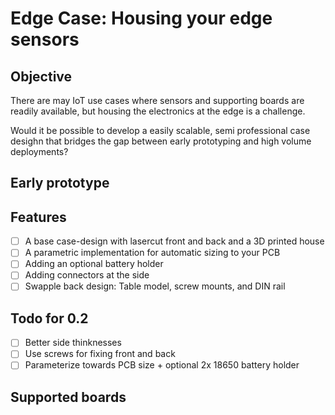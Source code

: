 # Edge Case: Housing your edge sensors

## Objective
There are may IoT use cases where sensors and supporting boards are readily available,
but housing the electronics at the edge is a challenge. 

Would it be possible to develop
a easily scalable, semi professional case desighn that bridges the gap between early prototyping
and high volume deployments?

## Early prototype

[](./docs/overview.png)

## Features

- [ ] A base case-design with lasercut front and back and a 3D printed house
- [ ] A parametric implementation for automatic sizing to your PCB
- [ ] Adding an optional battery holder
- [ ] Adding connectors at the side
- [ ] Swapple back design: Table model, screw mounts, and DIN rail

## Todo for 0.2

- [ ] Better side thinknesses
- [ ] Use screws for fixing front and back
- [ ] Parameterize towards PCB size + optional 2x 18650 battery holder

## Supported boards

